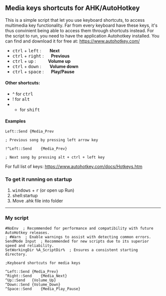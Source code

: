## Media keys shortcuts for AHK/AutoHotkey
This is a simple script that let you use keyboard shortcuts, to access multimedia key functionality. Far from every keyboard have these keys, it's thus convinient being able to access them through shortcuts instead. For the script to run, you need to have the application Autohotkey installed. You can find and download it for free at: https://www.autohotkey.com/


- <kbd>ctrl</kbd> + <kbd>left</kbd> : &nbsp;&nbsp;&nbsp;&nbsp;&nbsp;&nbsp;**Next**
- <kbd>ctrl</kbd> + <kbd>right</kbd> : &nbsp;&nbsp;&nbsp;&nbsp;&nbsp;**Previous**
- <kbd>ctrl</kbd> + <kbd>up</kbd> : &nbsp;&nbsp;&nbsp;&nbsp;&nbsp;&nbsp;&nbsp;&nbsp;&nbsp;**Volume up**
- <kbd>ctrl</kbd> + <kbd>down</kbd> : &nbsp;&nbsp;&nbsp;&nbsp;&nbsp;&nbsp;**Volume down**
- <kbd>ctrl</kbd> + <kbd>space</kbd> : &nbsp;&nbsp;&nbsp;&nbsp;&nbsp;**Play/Pause**

#### Other shortcuts:
- ^ for <kbd>ctrl</kbd>
- ! for <kbd>alt</kbd>
- + for <kbd>shift</kbd>

#### Examples
```
Left::Send {Media_Prev

; Previous song by pressing left arrow key
```

```
!^Left::Send	{Media_Prev} 

; Next song by pressing alt + ctrl + left key
```

For full list of keys: https://www.autohotkey.com/docs/Hotkeys.htm

### To get it running on startup
1. <kbd>windows</kbd> + <kbd>r</kbd> (or open up Run)
2. shell:startup
3. Move .ahk file into folder

 <hr />

### My script
```
#NoEnv  ; Recommended for performance and compatibility with future AutoHotkey releases.
; #Warn  ; Enable warnings to assist with detecting common errors.
SendMode Input  ; Recommended for new scripts due to its superior speed and reliability.
SetWorkingDir %A_ScriptDir%  ; Ensures a consistent starting directory.

;Keyboard shortcuts for media keys

^Left::Send	{Media_Prev}
^Right::Send	{Media_Next}
^Up::Send	{Volume_Up}
^Down::Send	{Volume_Down}
^Space::Send	{Media_Play_Pause}
```
